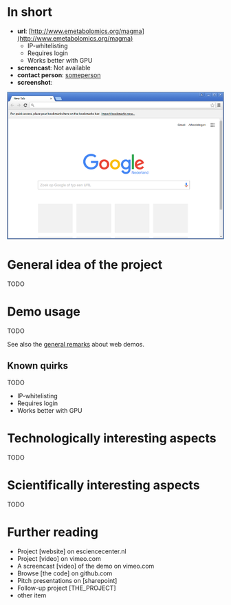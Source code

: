 # In short

- **url**: [http://www.emetabolomics.org/magma](http://www.emetabolomics.org/magma)
   - IP-whitelisting
   - Requires login
   - Works better with GPU
- **screencast**: Not available
- **contact person**: [someperson](https://www.esciencecenter.nl/profile/someperson)
- **screenshot**: 
 
![screenshot](/demos/template/screencapture-demo-template.png "template demo screenshot")

# General idea of the project

TODO

# Demo usage

TODO

See also the [general remarks](/doc/demo-usage-general-remarks.md) about web demos.

## Known quirks

TODO

- IP-whitelisting
- Requires login
- Works better with GPU


# Technologically interesting aspects

TODO

# Scientifically interesting aspects

TODO

# Further reading

- Project [website] on esciencecenter.nl
- Project [video] on vimeo.com
- A screencast [video] of the demo on vimeo.com
- Browse [the code] on github.com
- Pitch presentations on [sharepoint]
- Follow-up project [THE_PROJECT]
- other item






